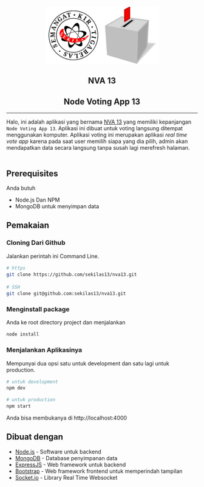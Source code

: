 <p align="center">
  <a href="https://github.com/sekilas13/rva13"><img width="150" height="150" src="./asset/kir.png"><img width="150" height="150" src="./asset/logo.png"></a>
</p>

<h2 align="center">NVA 13</h2>
<h2 align="center">Node Voting App 13</h2>

---

Halo, ini adalah aplikasi yang bernama [NVA 13](https://github.com/sekilas13/rva13) yang memiliki kepanjangan `Node Voting App 13`. Aplikasi ini dibuat untuk voting langsung ditempat menggunakan komputer. Aplikasi voting ini merupakan aplikasi _real time vote app_ karena pada saat user memilih siapa yang dia pilih, admin akan mendapatkan data secara langsung tanpa susah lagi merefresh halaman.
<br /><br />

## Prerequisites

Anda butuh

- Node.js Dan NPM
- MongoDB untuk menyimpan data

## Pemakaian

### Cloning Dari Github

Jalankan perintah ini Command Line.

```sh
# https
git clone https://github.com/sekilas13/nva13.git

# SSH
git clone git@github.com:sekilas13/nva13.git
```

### Menginstall package

Anda ke root directory project dan menjalankan

```sh
node install
```

### Menjalankan Aplikasinya

Mempunyai dua opsi satu untuk development dan satu lagi untuk production.

```sh
# untuk development
npm dev
```

```sh
# untuk production
npm start
```

Anda bisa membukanya di http://localhost:4000

## Dibuat dengan

- [Node.js](https://nodejs.org/en/) - Software untuk backend
- [MongoDB](https://www.mongodb.com/) - Database penyimpanan data
- [ExpressJS](https://expressjs.com/) - Web framework untuk backend
- [Bootstrap](https://getbootstrap.com/) - Web framework frontend untuk memperindah tampilan
- [Socket.io](https://socket.io/) - Library Real Time Websocket
